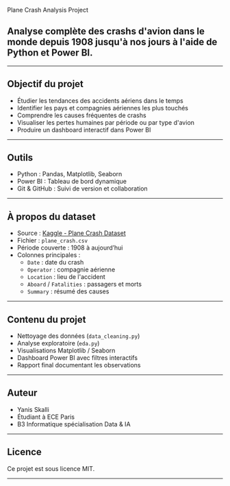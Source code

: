 Plane Crash Analysis Project

## Analyse complète des crashs d'avion dans le monde depuis 1908 jusqu'à nos jours à l'aide de Python et Power BI.

---

## Objectif du projet

- Étudier les tendances des accidents aériens dans le temps
- Identifier les pays et compagnies aériennes les plus touchés
- Comprendre les causes fréquentes de crashs
- Visualiser les pertes humaines par période ou par type d'avion
- Produire un dashboard interactif dans Power BI

---

## Outils

- Python : Pandas, Matplotlib, Seaborn
- Power BI : Tableau de bord dynamique
- Git & GitHub : Suivi de version et collaboration

---

## À propos du dataset

- Source : [Kaggle - Plane Crash Dataset](https://www.kaggle.com/datasets/nguyenhoc/plane-crash)
- Fichier : `plane_crash.csv`
- Période couverte : 1908 à aujourd’hui
- Colonnes principales :
  - `Date` : date du crash
  - `Operator` : compagnie aérienne
  - `Location` : lieu de l'accident
  - `Aboard` / `Fatalities` : passagers et morts
  - `Summary` : résumé des causes

---

## Contenu du projet

- Nettoyage des données (`data_cleaning.py`)
- Analyse exploratoire (`eda.py`)
- Visualisations Matplotlib / Seaborn
- Dashboard Power BI avec filtres interactifs
- Rapport final documentant les observations

---

## Auteur

- Yanis Skalli
- Étudiant à ECE Paris
- B3 Informatique spécialisation Data & IA

---

## Licence

Ce projet est sous licence MIT.

---